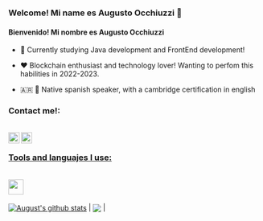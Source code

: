 ### Welcome! Mi name es Augusto Occhiuzzi 👋
#### Bienvenido! Mi nombre es Augusto Occhiuzzi 


- 📖 Currently studying Java development and FrontEnd development!

- ❤️ Blockchain enthusiast and technology lover! Wanting to perfom this habilities in 2022-2023.

- 🇦🇷 🏴󠁧󠁢󠁥󠁮󠁧󠁿 Native spanish speaker, with a cambridge certification in english


### Contact me!:

<br>
<a href="https://www.instagram.com/augustocchiuzzi/"><img align="left" alt="LinkedIn" width="22px" src="https://cdn.worldvectorlogo.com/logos/linkedin-icon-2.svg"/>
<a href=https://www.linkedin.com/in/augusto-occhiuzzi-b06640160/><img align="left" alt="Instagram" width="22px" src="https://1000marcas.net/wp-content/uploads/2019/11/Instagram-logo.png" />
<br />



### Tools and languajes I use:

<br />
<img align="bottom" src="https://raw.githubusercontent.com/jmnote/z-icons/master/svg/git.svg" width="30" height="30" />

<br />

<br />
 <a href="https://github.com/augustoocch/github-readme-stats"><img align="center" src="https://github-readme-stats.vercel.app/api?username=augustoocch&show_icons=true&include_all_commits=true&theme=buefy&hide_border=true" alt="August's github stats" /></a> | <a href="https://github.com/augustoocch/github-readme-stats"><img align="center" src="https://github-readme-stats.vercel.app/api/top-langs/?username=augustoocch&layout=compact&theme=buefy&hide_border=true" /></a> |
<br />
